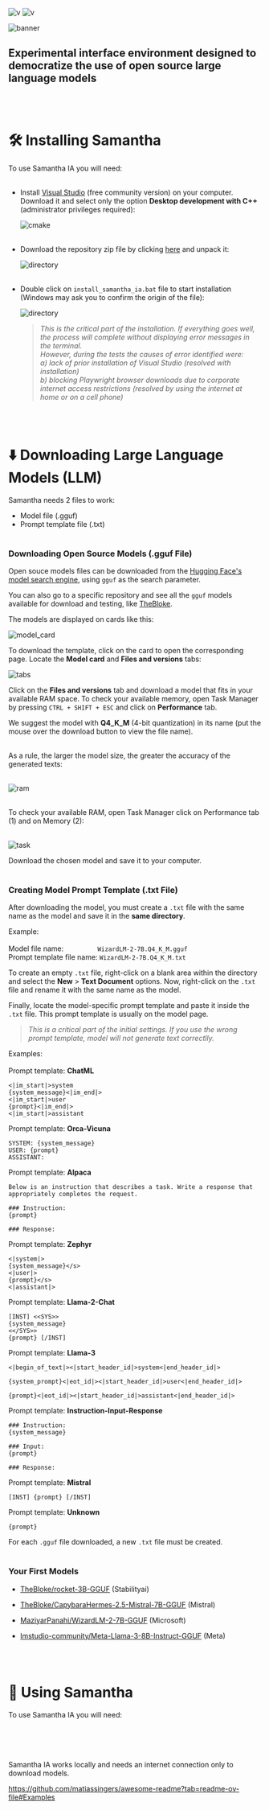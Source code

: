 
![v](https://img.shields.io/badge/version-0.1.1-blue) ![v](https://img.shields.io/badge/updated-April%2018,%20%202023-green)

![banner](https://github.com/controlecidadao/samantha_ia/blob/main/images/banner.png)

## Experimental interface environment designed to democratize the use of open source large language models

<br><br>
# 🛠️ Installing Samantha

To use Samantha IA you will need:
<br><br>
* Install [Visual Studio](https://visualstudio.microsoft.com/pt-br/vs/community/) (free community version) on your computer. Download it and select only the option **Desktop development with C++** (administrator privileges required):

  ![cmake](https://github.com/controlecidadao/samantha_ia/blob/main/images/cmake2.png)
<br><br>
* Download the repository zip file by clicking [here](https://github.com/controlecidadao/samantha_ia/archive/refs/heads/main.zip) and unpack it:

   ![directory](https://github.com/controlecidadao/samantha_ia/blob/main/images/directory.png)
<br><br>
* Double click on `install_samantha_ia.bat` file to start installation (Windows may ask you to confirm the origin of the file):

   ![directory](https://github.com/controlecidadao/samantha_ia/blob/main/images/install.png)

  >_This is the critical part of the installation. If everything goes well, the process will complete without displaying error messages in the terminal._<br>
  >_However, during the tests the causes of error identified were:_<br>
  >_a) lack of prior installation of Visual Studio (resolved with installation)_<br>
  >_b) blocking Playwright browser downloads due to corporate internet access restrictions (resolved by using the internet at home or on a cell phone)_

<br><br>
# ⬇️ Downloading Large Language Models (LLM)

Samantha needs 2 files to work:
* Model file (.gguf)
* Prompt template file (.txt)
<br><br>

### Downloading Open Source Models (.gguf File)

Open souce models files can be downloaded from the [Hugging Face's model search engine](https://huggingface.co/models?sort=trending&search=gguf), using `gguf` as the search parameter.

You can also go to a specific repository and see all the `gguf` models available for download and testing, like [TheBloke](https://huggingface.co/TheBloke).

The models are displayed on cards like this:

  ![model_card](https://github.com/controlecidadao/samantha_ia/blob/main/images/model_card.png)

To download the template, click on the card to open the corresponding page. Locate the **Model card** and **Files and versions** tabs:

  ![tabs](https://github.com/controlecidadao/samantha_ia/blob/main/images/tabs.png)

Click on the **Files and versions** tab and download a model that fits in your available RAM space. To check your available memory, open Task Manager by pressing `CTRL + SHIFT + ESC` and click on **Performance** tab.

We suggest the model with **Q4_K_M** (4-bit quantization) in its name (put the mouse over the download button to view the file name).

<br>
As a rule, the larger the model size, the greater the accuracy of the generated texts:
<br><br>

  ![ram](https://github.com/controlecidadao/samantha_ia/blob/main/images/ram.png)

<br>
To check your available RAM, open Task Manager click on Performance tab (1) and on Memory (2):
<br><br>

![task](https://github.com/controlecidadao/samantha_ia/blob/main/images/task_manager.png)

Download the chosen model and save it to your computer.
<br><br>

### Creating Model Prompt Template (.txt File)

After downloading the model, you must create a `.txt` file with the same name as the model and save it in the **same directory**.

Example:<br><br>
Model file name:&emsp;&emsp;&emsp;&emsp;&nbsp;&nbsp; `WizardLM-2-7B.Q4_K_M.gguf`<br>
Prompt template file name: `WizardLM-2-7B.Q4_K_M.txt`

To create an empty `.txt` file, right-click on a blank area within the directory and select the **New** > **Text Document** options. Now, right-click on the `.txt` file and rename it with the same name as the model.

Finally, locate the model-specific prompt template and paste it inside the `.txt` file. This prompt template is usually on the model page.

>_This is a critical part of the initial settings. If you use the wrong prompt template, model will not generate text correctlly._<br>

Examples:<br><br>
Prompt template: **ChatML**
```
<|im_start|>system
{system_message}<|im_end|>
<|im_start|>user
{prompt}<|im_end|>
<|im_start|>assistant
```

Prompt template: **Orca-Vicuna**
```
SYSTEM: {system_message}
USER: {prompt}
ASSISTANT:
```

Prompt template: **Alpaca**
```
Below is an instruction that describes a task. Write a response that appropriately completes the request.

### Instruction:
{prompt}

### Response:
```

Prompt template: **Zephyr**
```
<|system|>
{system_message}</s>
<|user|>
{prompt}</s>
<|assistant|>
```

Prompt template: **Llama-2-Chat**
```
[INST] <<SYS>>
{system_message}
<</SYS>>
{prompt} [/INST]
```

Prompt template: **Llama-3**
```
<|begin_of_text|><|start_header_id|>system<|end_header_id|>

{system_prompt}<|eot_id|><|start_header_id|>user<|end_header_id|>

{prompt}<|eot_id|><|start_header_id|>assistant<|end_header_id|>
```

Prompt template: **Instruction-Input-Response**
```
### Instruction:
{system_message}

### Input:
{prompt}

### Response:
```

Prompt template: **Mistral**
```
[INST] {prompt} [/INST]
```

Prompt template: **Unknown**
```
{prompt}
```

For each `.gguf` file downloaded, a new `.txt` file must be created.
<br><br>

### Your First Models

* [TheBloke/rocket-3B-GGUF](https://huggingface.co/TheBloke/rocket-3B-GGUF) (Stabilityai)

* [TheBloke/CapybaraHermes-2.5-Mistral-7B-GGUF](https://huggingface.co/TheBloke/CapybaraHermes-2.5-Mistral-7B-GGUF) (Mistral)

* [MaziyarPanahi/WizardLM-2-7B-GGUF](https://huggingface.co/MaziyarPanahi/WizardLM-2-7B-GGUF) (Microsoft)

* [lmstudio-community/Meta-Llama-3-8B-Instruct-GGUF](https://huggingface.co/lmstudio-community/Meta-Llama-3-8B-Instruct-GGUF) (Meta)

<br><br>
# 🧠 Using Samantha

To use Samantha IA you will need:


<br><br><br><br>
Samantha IA works locally and needs an internet connection only to download models.

https://github.com/matiassingers/awesome-readme?tab=readme-ov-file#Examples
